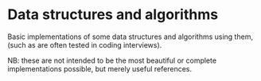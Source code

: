 # Data structures and algorithms

Basic implementations of some data structures and algorithms using them,
(such as are often tested in coding interviews).

NB: these are not intended to be the most beautiful or complete implementations possible,
but merely useful references.